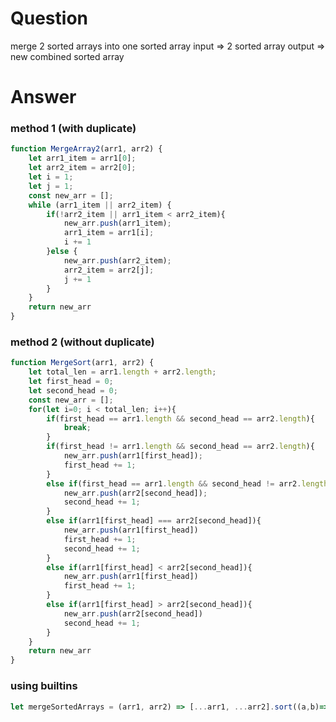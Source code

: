 # Question
merge 2 sorted arrays into one sorted array
input => 2 sorted array
output => new combined sorted array 

# Answer
### method 1 (with duplicate)
```javascript
function MergeArray2(arr1, arr2) {
	let arr1_item = arr1[0];
	let arr2_item = arr2[0];
	let i = 1;
	let j = 1;
	const new_arr = [];
	while (arr1_item || arr2_item) {
		if(!arr2_item || arr1_item < arr2_item){
			new_arr.push(arr1_item);
			arr1_item = arr1[i];
			i += 1
		}else {
			new_arr.push(arr2_item);
			arr2_item = arr2[j];
			j += 1
		}
	}
	return new_arr
}
```

### method 2 (without duplicate)
```javascript
function MergeSort(arr1, arr2) {
	let total_len = arr1.length + arr2.length;
	let first_head = 0;
	let second_head = 0;
	const new_arr = [];
	for(let i=0; i < total_len; i++){
		if(first_head == arr1.length && second_head == arr2.length){
			break;
		}
		if(first_head != arr1.length && second_head == arr2.length){
			new_arr.push(arr1[first_head]);
			first_head += 1;
		}
		else if(first_head == arr1.length && second_head != arr2.length){
			new_arr.push(arr2[second_head]);
			second_head += 1;
		}
		else if(arr1[first_head] === arr2[second_head]){
			new_arr.push(arr1[first_head])
			first_head += 1;
			second_head += 1;
		}
		else if(arr1[first_head] < arr2[second_head]){
			new_arr.push(arr1[first_head])
			first_head += 1;
		}
		else if(arr1[first_head] > arr2[second_head]){
			new_arr.push(arr2[second_head])
			second_head += 1;
		}
	}
	return new_arr
}
```

### using builtins
```javascript
let mergeSortedArrays = (arr1, arr2) => [...arr1, ...arr2].sort((a,b)=>a-b);
```
